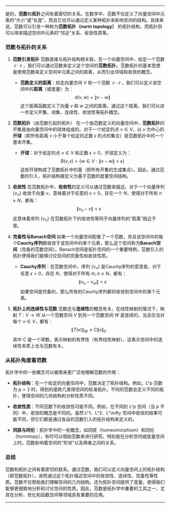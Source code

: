 
---

是的，**范数**和**拓扑**之间有着密切的关系。在数学中，范数不仅定义了向量空间中元素的“大小”或“长度”，而且它也可以通过定义某种拓扑来影响空间的结构。具体来说，范数可以引发一种称为**范数拓扑（norm topology）** 的拓扑结构，而拓扑则可以用来描述空间中元素的“邻近”关系、收敛性质等。

### **范数与拓扑的关系**

1. **范数引发拓扑**
   范数直接与拓扑结构相关联。在一个向量空间中，给定一个范数 $\| \cdot \|$，我们可以通过范数来定义这个空间的**范数拓扑**。范数拓扑的基本思想是使用范数来定义空间中元素之间的距离，从而引出邻域和收敛的概念。

   - **范数定义的距离**：给定向量空间 $V$ 和一个范数 $\| \cdot \|$，我们可以定义该空间中的**距离**（或度量）为：
     $$
     d(v, w) = \| v - w \|
     $$
     这个距离函数定义了向量 $v$ 和 $w$ 之间的距离。通过这个距离，我们可以进一步定义开集、闭集、连续性、收敛性等拓扑概念。

2. **范数拓扑**（由范数引起的拓扑）
   在一个由范数定义的向量空间中，**范数拓扑**的开集是由向量空间中的球体组成的。对于一个给定的点 $v \in V$，以 $v$ 为中心的**开球**（即所有距离 $v$ 小于某个给定的正数 $\epsilon$ 的点的集合）是范数拓扑中的一个基本开集。
   
   - **开球**：对于给定的点 $v \in V$ 和正数 $\epsilon > 0$，开球定义为：
     $$
     B(v, \epsilon) = \{ w \in V : \| v - w \| < \epsilon \}
     $$
     这些开球构成了范数拓扑中的基（即所有开集的生成集合）。因此，通过范数的引入，拓扑结构被定义为基于范数的度量空间结构。

3. **收敛性**
   在范数拓扑中，**收敛性**的定义可以通过范数来描述。对于一个向量序列 $\{v_n\}$ 收敛于向量 $v$，意味着对于任意的 $\epsilon > 0$，存在一个 $N$，使得对于所有 $n \geq N$，都有：
   $$
   \| v_n - v \| < \epsilon
   $$
   这意味着序列 $\{v_n\}$ 在范数拓扑下的收敛性等同于向量序列的“距离”趋近于零。

4. **完备性与Banach空间**
   如果一个向量空间配备了一个范数，并且该空间中的每个**Cauchy序列**都收敛于该空间中的某个元素，那么这个空间称为**Banach空间**（完备的范数空间）。Banach空间是拓扑空间的一个重要特例，范数引入的拓扑使得我们能够讨论空间的完备性和收敛性质。

   - **Cauchy序列**：在范数空间中，序列 $\{v_n\}$ 是Cauchy序列的意思是，对于任意 $\epsilon > 0$，存在 $N$，使得对于所有 $m, n \geq N$，都有：
     $$
     \| v_n - v_m \| < \epsilon
     $$
     如果空间是完备的，那么所有的Cauchy序列都将收敛到空间中的某个元素。

5. **拓扑上的连续性与范数**
   范数还与**连续性**的概念有关。在线性映射的情况下，映射 $T: V \to W$ 从一个范数空间 $V$ 到另一个范数空间 $W$ 是连续的，当且仅当对每个 $v \in V$，都有：
   $$
   \| T(v) \|_W \leq C \| v \|_V
   $$
   其中 $C$ 是一个常数，表示映射的有界性（有界线性映射）。这表示空间中的连续性本质上也与范数有关。

### **从拓扑角度看范数**
拓扑学中的一些概念可以被用来更广泛地理解范数的作用：

- **拓扑结构**：在一个给定的向量空间中，范数决定了拓扑结构。例如，L^p 范数为 $p = 2$ 时，得到的是欧几里得空间的标准拓扑。不同的范数会定义不同的拓扑，使得空间的几何结构和分析性质不同。

- **收敛性质**：不同范数下的收敛性可能不同。例如，在不同的 L^p 空间（当 $p$ 不同）中，收敛的概念是不同的。虽然 L^1、L^2、L^\infty 空间中收敛的结果可能不同，但它们都是通过各自的范数引入的拓扑结构来定义的。

- **同胚与同伦**：拓扑学中的一些概念，如同胚（homeomorphism）和同伦（homotopy），有时可以借助范数来进行研究，特别是在分析空间或度量空间上时。范数影响着空间的“形状”以及两者之间的关系。

### **总结**
范数和拓扑之间有着密切的联系。通过范数，我们可以定义向量空间上的拓扑结构（即范数拓扑），进而通过这个拓扑描述空间中的收敛性、连续性、完备性等性质。范数不仅帮助我们理解空间的几何结构，还为拓扑空间提供了度量，使得我们能够更细致地分析和讨论空间的性质。因此，范数是拓扑学中重要的工具之一，尤其在分析、优化和函数空间等领域具有重要的应用。

---
